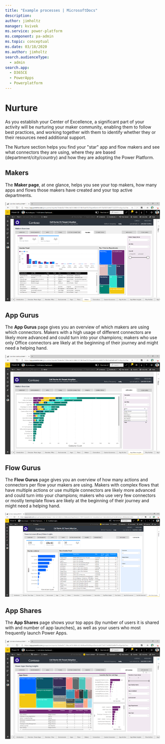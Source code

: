 ```yaml
---
title: "Example processes | MicrosoftDocs"
description: 
author: jimholtz
manager: kvivek
ms.service: power-platform
ms.component: pa-admin
ms.topic: conceptual
ms.date: 03/18/2020
ms.author: jimholtz
search.audienceType: 
  - admin
search.app: 
  - D365CE
  - PowerApps
  - Powerplatform
---
```

# Nurture

As you establish your Center of Excellence, a significant part of your activity will be nurturing your maker community, enabling them to follow best practices, and working together with them to identify whether they or their resources need additional support.

The Nurture section helps you find your "star" app and flow makers and see what connectors they are using, where they are based (department/city/country) and how they are adopting the Power Platform.

## Makers

The **Maker page**, at one glance, helps you see your top makers, how many apps and flows those makers have created and your top active departments.

![Makers](media/pb7.png)

## App Gurus

The **App Gurus** page gives you an overview of which makers are using which connectors. Makers with a high usage of different connectors are likely more
advanced and could turn into your champions; makers who use only Office
connectors are likely at the beginning of their journey and might need a helping
hand.

![App Gurus](media/pb11.png)

## Flow Gurus

The **Flow Gurus** page gives you an overview of how many actions and connectors
per flow your makers are using. Makers with complex flows that have multiple
actions or use multiple connectors are likely more advanced and could turn into
your champions; makers who use very few connectors or mostly template flows are
likely at the beginning of their journey and might need a helping hand.

![Flow Gurus](media/pb20.png)

## App Shares

The **App Shares** page shows your top apps (by number of users it is shared
with and number of app launches), as well as your users who most frequently launch Power
Apps.<!---KATHY SAYS: These changes aren't strictly necessary but I think they might aid readability.--->

![App Shares](media/pb19.png)
